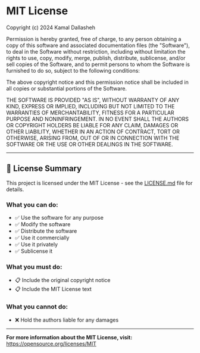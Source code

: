 # MIT License

Copyright (c) 2024 Kamal Dallasheh

Permission is hereby granted, free of charge, to any person obtaining a copy
of this software and associated documentation files (the "Software"), to deal
in the Software without restriction, including without limitation the rights
to use, copy, modify, merge, publish, distribute, sublicense, and/or sell
copies of the Software, and to permit persons to whom the Software is
furnished to do so, subject to the following conditions:

The above copyright notice and this permission notice shall be included in all
copies or substantial portions of the Software.

THE SOFTWARE IS PROVIDED "AS IS", WITHOUT WARRANTY OF ANY KIND, EXPRESS OR
IMPLIED, INCLUDING BUT NOT LIMITED TO THE WARRANTIES OF MERCHANTABILITY,
FITNESS FOR A PARTICULAR PURPOSE AND NONINFRINGEMENT. IN NO EVENT SHALL THE
AUTHORS OR COPYRIGHT HOLDERS BE LIABLE FOR ANY CLAIM, DAMAGES OR OTHER
LIABILITY, WHETHER IN AN ACTION OF CONTRACT, TORT OR OTHERWISE, ARISING FROM,
OUT OF OR IN CONNECTION WITH THE SOFTWARE OR THE USE OR OTHER DEALINGS IN THE
SOFTWARE.

---

## 📄 License Summary

This project is licensed under the MIT License - see the [LICENSE.md](LICENSE.md) file for details.

### What you can do:
- ✅ Use the software for any purpose
- ✅ Modify the software
- ✅ Distribute the software
- ✅ Use it commercially
- ✅ Use it privately
- ✅ Sublicense it

### What you must do:
- 📋 Include the original copyright notice
- 📋 Include the MIT License text

### What you cannot do:
- ❌ Hold the authors liable for any damages

---

**For more information about the MIT License, visit:**
https://opensource.org/licenses/MIT
